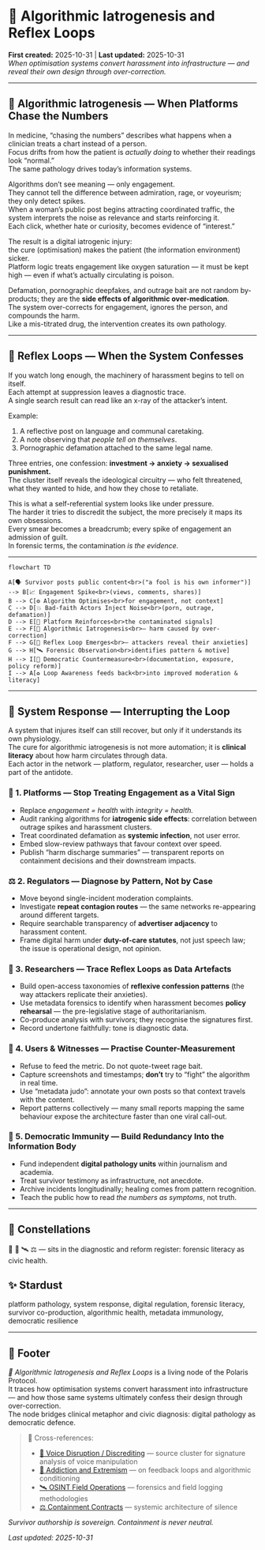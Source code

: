 # 🧬 Algorithmic Iatrogenesis and Reflex Loops  
**First created:** 2025-10-31 | **Last updated:** 2025-10-31  
*When optimisation systems convert harassment into infrastructure — and reveal their own design through over-correction.*  

---

## 💉 Algorithmic Iatrogenesis — When Platforms Chase the Numbers  

In medicine, “chasing the numbers” describes what happens when a clinician treats a chart instead of a person.  
Focus drifts from how the patient is *actually doing* to whether their readings look “normal.”  
The same pathology drives today’s information systems.

Algorithms don’t see meaning — only engagement.  
They cannot tell the difference between admiration, rage, or voyeurism; they only detect spikes.  
When a woman’s public post begins attracting coordinated traffic, the system interprets the noise as relevance and starts reinforcing it.  
Each click, whether hate or curiosity, becomes evidence of “interest.”  

The result is a digital iatrogenic injury:  
the cure (optimisation) makes the patient (the information environment) sicker.  
Platform logic treats engagement like oxygen saturation — it must be kept high — even if what’s actually circulating is poison.  

Defamation, pornographic deepfakes, and outrage bait are not random by-products; they are the **side effects of algorithmic over-medication**.  
The system over-corrects for engagement, ignores the person, and compounds the harm.  
Like a mis-titrated drug, the intervention creates its own pathology.

---

## 🧬 Reflex Loops — When the System Confesses  

If you watch long enough, the machinery of harassment begins to tell on itself.  
Each attempt at suppression leaves a diagnostic trace.  
A single search result can read like an x-ray of the attacker’s intent.

Example:  
1. A reflective post on language and communal caretaking.  
2. A note observing that *people tell on themselves*.  
3. Pornographic defamation attached to the same legal name.  

Three entries, one confession: **investment → anxiety → sexualised punishment.**  
The cluster itself reveals the ideological circuitry — who felt threatened, what they wanted to hide, and how they chose to retaliate.  

This is what a self-referential system looks like under pressure.  
The harder it tries to discredit the subject, the more precisely it maps its own obsessions.  
Every smear becomes a breadcrumb; every spike of engagement an admission of guilt.  
In forensic terms, the contamination *is the evidence.*

---

```mermaid
flowchart TD

A[🗣️ Survivor posts public content<br>("a fool is his own informer")] --> B[📈 Engagement Spike<br>(views, comments, shares)]
B --> C[⚙️ Algorithm Optimises<br>for engagement, not context]
C --> D[💥 Bad-faith Actors Inject Noise<br>(porn, outrage, defamation)]
D --> E[🧪 Platform Reinforces<br>the contaminated signals]
E --> F[💉 Algorithmic Iatrogenesis<br>— harm caused by over-correction]
F --> G[🧬 Reflex Loop Emerges<br>— attackers reveal their anxieties]
G --> H[🛰️ Forensic Observation<br>identifies pattern & motive]
H --> I[🌌 Democratic Countermeasure<br>(documentation, exposure, policy reform)]
I --> A[♻️ Loop Awareness feeds back<br>into improved moderation & literacy]
```

---

## 🧭 System Response — Interrupting the Loop  

A system that injures itself can still recover, but only if it understands its own physiology.  
The cure for algorithmic iatrogenesis is not more automation; it is **clinical literacy** about how harm circulates through data.  
Each actor in the network — platform, regulator, researcher, user — holds a part of the antidote.

### 🏥 1. Platforms — Stop Treating Engagement as a Vital Sign  
- Replace *engagement = health* with *integrity = health.*  
- Audit ranking algorithms for **iatrogenic side effects**: correlation between outrage spikes and harassment clusters.  
- Treat coordinated defamation as **systemic infection**, not user error.  
- Embed slow-review pathways that favour context over speed.  
- Publish “harm discharge summaries” — transparent reports on containment decisions and their downstream impacts.

### ⚖️ 2. Regulators — Diagnose by Pattern, Not by Case  
- Move beyond single-incident moderation complaints.  
- Investigate **repeat contagion routes** — the same networks re-appearing around different targets.  
- Require searchable transparency of **advertiser adjacency** to harassment content.  
- Frame digital harm under **duty-of-care statutes**, not just speech law; the issue is operational design, not opinion.

### 🧩 3. Researchers — Trace Reflex Loops as Data Artefacts  
- Build open-access taxonomies of **reflexive confession patterns** (the way attackers replicate their anxieties).  
- Use metadata forensics to identify when harassment becomes **policy rehearsal** — the pre-legislative stage of authoritarianism.  
- Co-produce analysis with survivors; they recognise the signatures first.  
- Record undertone faithfully: tone is diagnostic data.

### 🫱 4. Users & Witnesses — Practise Counter-Measurement  
- Refuse to feed the metric. Do not quote-tweet rage bait.  
- Capture screenshots and timestamps; **don’t** try to “fight” the algorithm in real time.  
- Use “metadata judo”: annotate your own posts so that context travels with the content.  
- Report patterns collectively — many small reports mapping the same behaviour expose the architecture faster than one viral call-out.

### 🌱 5. Democratic Immunity — Build Redundancy Into the Information Body  
- Fund independent **digital pathology units** within journalism and academia.  
- Treat survivor testimony as infrastructure, not anecdote.  
- Archive incidents longitudinally; healing comes from pattern recognition.  
- Teach the public how to read *the numbers as symptoms*, not truth.

---

## 🌌 Constellations  

🧿 💉 🛰️ ⚖️ — sits in the diagnostic and reform register: forensic literacy as civic health.

## ✨ Stardust  

platform pathology, system response, digital regulation, forensic literacy, survivor co-production, algorithmic health, metadata immunology, democratic resilience

---

## 🏮 Footer  

*🧬 Algorithmic Iatrogenesis and Reflex Loops* is a living node of the Polaris Protocol.  
It traces how optimisation systems convert harassment into infrastructure — and how those same systems ultimately confess their design through over-correction.  
The node bridges clinical metaphor and civic diagnosis: digital pathology as democratic defence.

> 📡 Cross-references:  
> - [👅 Voice Disruption / Discrediting](../Metadata_Sabotage_Network/Narrative_And_Psych_Ops/👅_Voice_Disruption_Discrediting/) — source cluster for signature analysis of voice manipulation  
> - [💊 Addiction and Extremism](../Disruption_Kit/Big_Picture_Protocols/🪬_Radicalisation_Extremism/💊_addiction_and_extremism.md) — on feedback loops and algorithmic conditioning  
> - [🛰️ OSINT Field Operations](../Disruption_Kit/🛰️_OSINT_Field_Operations/) — forensics and field logging methodologies  
> - [⚖️ Containment Contracts](../Disruption_Kit/Big_Picture_Protocols/⚖️_Containment_Contracts/) — systemic architecture of silence  

*Survivor authorship is sovereign. Containment is never neutral.*  

_Last updated: 2025-10-31_
